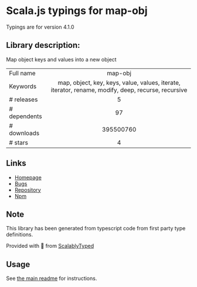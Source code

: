
# Scala.js typings for map-obj

Typings are for version 4.1.0

## Library description:
Map object keys and values into a new object

|                    |                 |
| ------------------ | :-------------: |
| Full name          | map-obj |
| Keywords           | map, object, key, keys, value, values, iterate, iterator, rename, modify, deep, recurse, recursive |
| # releases         | 5 |
| # dependents       | 97 |
| # downloads        | 395500760 |
| # stars            | 4 |

## Links
- [Homepage](https://github.com/sindresorhus/map-obj#readme)
- [Bugs](https://github.com/sindresorhus/map-obj/issues)
- [Repository](https://github.com/sindresorhus/map-obj)
- [Npm](https://www.npmjs.com/package/map-obj)
    


## Note
This library has been generated from typescript code from first party type definitions.

Provided with :purple_heart: from [ScalablyTyped](https://github.com/oyvindberg/ScalablyTyped)

## Usage
See [the main readme](../../readme.md) for instructions.


